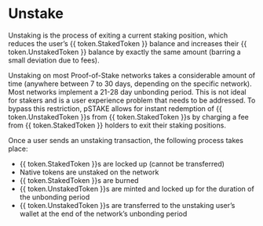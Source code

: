 # Unstake

Unstaking is the process of exiting a current staking position, which reduces the user’s {{ token.StakedToken }} balance and increases their {{ token.UnstakedToken }} balance by exactly the same amount (barring a small deviation due to fees).

Unstaking on most Proof-of-Stake networks takes a considerable amount of time (anywhere between 7 to 30 days, depending on the specific network). Most networks implement a 21-28 day unbonding period. This is not ideal for stakers and is a user experience problem that needs to be addressed. To bypass this restriction, pSTAKE allows for instant redemption of {{ token.UnstakedToken }}s from {{ token.StakedToken }}s by charging a fee from {{ token.StakedToken }} holders to exit their staking positions. 

Once a user sends an unstaking transaction, the following process takes place:

* {{ token.StakedToken }}s are locked up (cannot be transferred)
* Native tokens are unstaked on the network
* {{ token.StakedToken }}s are burned
* {{ token.UnstakedToken }}s are minted and locked up for the duration of the unbonding period
* {{ token.UnstakedToken }}s are transferred to the unstaking user’s wallet at the end of the network’s unbonding period
